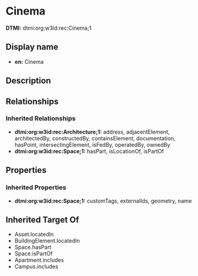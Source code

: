 # Cinema
**DTMI:** dtmi:org:w3id:rec:Cinema;1
## Display name
- **en:** Cinema
## Description
## Relationships
### Inherited Relationships
* **dtmi:org:w3id:rec:Architecture;1:** address, adjacentElement, architectedBy, constructedBy, containsElement, documentation, hasPoint, intersectingElement, isFedBy, operatedBy, ownedBy
* **dtmi:org:w3id:rec:Space;1:** hasPart, isLocationOf, isPartOf
## Properties
### Inherited Properties
* **dtmi:org:w3id:rec:Space;1:** customTags, externalIds, geometry, name
## Inherited Target Of
* Asset.locatedIn
* BuildingElement.locatedIn
* Space.hasPart
* Space.isPartOf
* Apartment.includes
* Campus.includes
